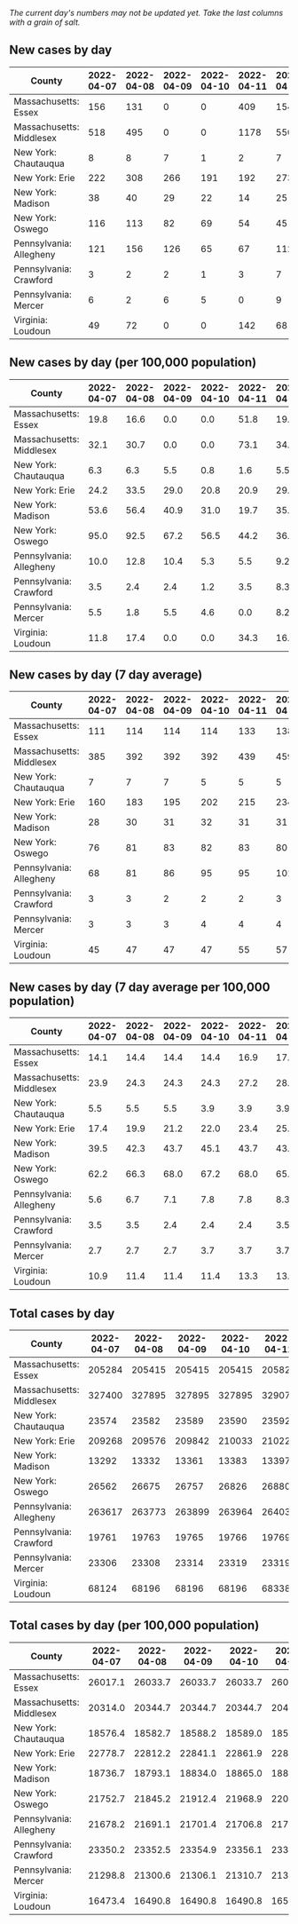 _The current day's numbers may not be updated yet. Take the last columns with a grain of salt._
## New cases by day

| County | 2022-04-07 | 2022-04-08 | 2022-04-09 | 2022-04-10 | 2022-04-11 | 2022-04-12 | 2022-04-13 |
| --- | --- | --- | --- | --- | --- | --- | --- |
| Massachusetts: Essex | 156 | 131 | 0 | 0 | 409 | 154 |  |
| Massachusetts: Middlesex | 518 | 495 | 0 | 0 | 1178 | 550 |  |
| New York: Chautauqua | 8 | 8 | 7 | 1 | 2 | 7 |  |
| New York: Erie | 222 | 308 | 266 | 191 | 192 | 273 |  |
| New York: Madison | 38 | 40 | 29 | 22 | 14 | 25 |  |
| New York: Oswego | 116 | 113 | 82 | 69 | 54 | 45 |  |
| Pennsylvania: Allegheny | 121 | 156 | 126 | 65 | 67 | 112 |  |
| Pennsylvania: Crawford | 3 | 2 | 2 | 1 | 3 | 7 |  |
| Pennsylvania: Mercer | 6 | 2 | 6 | 5 | 0 | 9 |  |
| Virginia: Loudoun | 49 | 72 | 0 | 0 | 142 | 68 |  |

## New cases by day (per 100,000 population)

| County | 2022-04-07 | 2022-04-08 | 2022-04-09 | 2022-04-10 | 2022-04-11 | 2022-04-12 | 2022-04-13 |
| --- | --- | --- | --- | --- | --- | --- | --- |
| Massachusetts: Essex | 19.8 | 16.6 | 0.0 | 0.0 | 51.8 | 19.5 |  |
| Massachusetts: Middlesex | 32.1 | 30.7 | 0.0 | 0.0 | 73.1 | 34.1 |  |
| New York: Chautauqua | 6.3 | 6.3 | 5.5 | 0.8 | 1.6 | 5.5 |  |
| New York: Erie | 24.2 | 33.5 | 29.0 | 20.8 | 20.9 | 29.7 |  |
| New York: Madison | 53.6 | 56.4 | 40.9 | 31.0 | 19.7 | 35.2 |  |
| New York: Oswego | 95.0 | 92.5 | 67.2 | 56.5 | 44.2 | 36.9 |  |
| Pennsylvania: Allegheny | 10.0 | 12.8 | 10.4 | 5.3 | 5.5 | 9.2 |  |
| Pennsylvania: Crawford | 3.5 | 2.4 | 2.4 | 1.2 | 3.5 | 8.3 |  |
| Pennsylvania: Mercer | 5.5 | 1.8 | 5.5 | 4.6 | 0.0 | 8.2 |  |
| Virginia: Loudoun | 11.8 | 17.4 | 0.0 | 0.0 | 34.3 | 16.4 |  |

## New cases by day (7 day average)

| County | 2022-04-07 | 2022-04-08 | 2022-04-09 | 2022-04-10 | 2022-04-11 | 2022-04-12 | 2022-04-13 |
| --- | --- | --- | --- | --- | --- | --- | --- |
| Massachusetts: Essex | 111 | 114 | 114 | 114 | 133 | 138 |  |
| Massachusetts: Middlesex | 385 | 392 | 392 | 392 | 439 | 459 |  |
| New York: Chautauqua | 7 | 7 | 7 | 5 | 5 | 5 |  |
| New York: Erie | 160 | 183 | 195 | 202 | 215 | 234 |  |
| New York: Madison | 28 | 30 | 31 | 32 | 31 | 31 |  |
| New York: Oswego | 76 | 81 | 83 | 82 | 83 | 80 |  |
| Pennsylvania: Allegheny | 68 | 81 | 86 | 95 | 95 | 101 |  |
| Pennsylvania: Crawford | 3 | 3 | 2 | 2 | 2 | 3 |  |
| Pennsylvania: Mercer | 3 | 3 | 3 | 4 | 4 | 4 |  |
| Virginia: Loudoun | 45 | 47 | 47 | 47 | 55 | 57 |  |

## New cases by day (7 day average per 100,000 population)

| County | 2022-04-07 | 2022-04-08 | 2022-04-09 | 2022-04-10 | 2022-04-11 | 2022-04-12 | 2022-04-13 |
| --- | --- | --- | --- | --- | --- | --- | --- |
| Massachusetts: Essex | 14.1 | 14.4 | 14.4 | 14.4 | 16.9 | 17.5 |  |
| Massachusetts: Middlesex | 23.9 | 24.3 | 24.3 | 24.3 | 27.2 | 28.5 |  |
| New York: Chautauqua | 5.5 | 5.5 | 5.5 | 3.9 | 3.9 | 3.9 |  |
| New York: Erie | 17.4 | 19.9 | 21.2 | 22.0 | 23.4 | 25.5 |  |
| New York: Madison | 39.5 | 42.3 | 43.7 | 45.1 | 43.7 | 43.7 |  |
| New York: Oswego | 62.2 | 66.3 | 68.0 | 67.2 | 68.0 | 65.5 |  |
| Pennsylvania: Allegheny | 5.6 | 6.7 | 7.1 | 7.8 | 7.8 | 8.3 |  |
| Pennsylvania: Crawford | 3.5 | 3.5 | 2.4 | 2.4 | 2.4 | 3.5 |  |
| Pennsylvania: Mercer | 2.7 | 2.7 | 2.7 | 3.7 | 3.7 | 3.7 |  |
| Virginia: Loudoun | 10.9 | 11.4 | 11.4 | 11.4 | 13.3 | 13.8 |  |

## Total cases by day

| County | 2022-04-07 | 2022-04-08 | 2022-04-09 | 2022-04-10 | 2022-04-11 | 2022-04-12 | 2022-04-13 |
| --- | --- | --- | --- | --- | --- | --- | --- |
| Massachusetts: Essex | 205284 | 205415 | 205415 | 205415 | 205824 | 205978 |  |
| Massachusetts: Middlesex | 327400 | 327895 | 327895 | 327895 | 329073 | 329623 |  |
| New York: Chautauqua | 23574 | 23582 | 23589 | 23590 | 23592 | 23599 |  |
| New York: Erie | 209268 | 209576 | 209842 | 210033 | 210225 | 210498 |  |
| New York: Madison | 13292 | 13332 | 13361 | 13383 | 13397 | 13422 |  |
| New York: Oswego | 26562 | 26675 | 26757 | 26826 | 26880 | 26925 |  |
| Pennsylvania: Allegheny | 263617 | 263773 | 263899 | 263964 | 264031 | 264143 |  |
| Pennsylvania: Crawford | 19761 | 19763 | 19765 | 19766 | 19769 | 19776 |  |
| Pennsylvania: Mercer | 23306 | 23308 | 23314 | 23319 | 23319 | 23328 |  |
| Virginia: Loudoun | 68124 | 68196 | 68196 | 68196 | 68338 | 68406 |  |

## Total cases by day (per 100,000 population)

| County | 2022-04-07 | 2022-04-08 | 2022-04-09 | 2022-04-10 | 2022-04-11 | 2022-04-12 | 2022-04-13 |
| --- | --- | --- | --- | --- | --- | --- | --- |
| Massachusetts: Essex | 26017.1 | 26033.7 | 26033.7 | 26033.7 | 26085.6 | 26105.1 |  |
| Massachusetts: Middlesex | 20314.0 | 20344.7 | 20344.7 | 20344.7 | 20417.8 | 20451.9 |  |
| New York: Chautauqua | 18576.4 | 18582.7 | 18588.2 | 18589.0 | 18590.6 | 18596.1 |  |
| New York: Erie | 22778.7 | 22812.2 | 22841.1 | 22861.9 | 22882.8 | 22912.5 |  |
| New York: Madison | 18736.7 | 18793.1 | 18834.0 | 18865.0 | 18884.7 | 18919.9 |  |
| New York: Oswego | 21752.7 | 21845.2 | 21912.4 | 21968.9 | 22013.1 | 22050.0 |  |
| Pennsylvania: Allegheny | 21678.2 | 21691.1 | 21701.4 | 21706.8 | 21712.3 | 21721.5 |  |
| Pennsylvania: Crawford | 23350.2 | 23352.5 | 23354.9 | 23356.1 | 23359.6 | 23367.9 |  |
| Pennsylvania: Mercer | 21298.8 | 21300.6 | 21306.1 | 21310.7 | 21310.7 | 21318.9 |  |
| Virginia: Loudoun | 16473.4 | 16490.8 | 16490.8 | 16490.8 | 16525.2 | 16541.6 |  |
